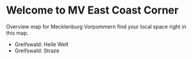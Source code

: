# Welcome to MV East Coast Corner


Overview map for Mecklenburg Vorpommern find your local space right in this map.

* Greifswald: Heile Welt
* Greifswald: Straze
